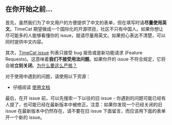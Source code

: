 ## 在你开始之前...

首先，虽然我们为了中文用户的方便提供了中文的表单，但在填写时请**尽量使用英文**。TimeCat 期望做成一个国际化的开源项目，社区不只有中国人。如果你想让尽可能多的人能够看懂你的 issue，就请尽量用英文。如果担心表达不清楚，可以同时提供中文内容。

其次，<a href="https://github.com/oct16/TimeCat/issues" target="_blank">TimeCat issue</a> 列表只接受 bug 报告或是新功能请求 (Feature Requests)。这意味着**我们不接受用法问题**。如果你开的 issue 不符合规定，它将会被**立刻关闭**。[为什么要这么严格？](#intro-modal)

对于使用中遇到的问题，请使用以下资源：

-   仔细阅读 <a href="https://github.com/oct16/TimeCat/blob/master/articles/quick-start.md" target="_blank">使用文档</a>

最后，在开 issue 前，可以先搜索一下以往的旧 issue - 你遇到的问题可能已经有人提了，也可能已经在最新版本中被修正。注意：如果你发现一个已经关闭的旧 issue 在最新版本中仍然存在，请不要在旧 issue 下面留言，而应该用下面的表单开一个新的 issue。
